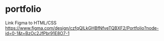 # portfolio
Link Figma to HTML/CSS
https://www.figma.com/design/czfqQlLkGHBfNfveTQBXF2/Portfolio?node-id=0-1&t=BzOc2JfPbr91E8O7-1
